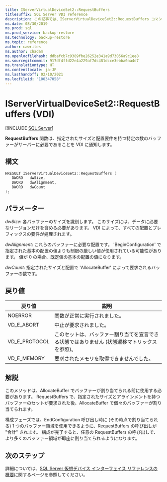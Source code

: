 ```yaml
---
title: IServerVirtualDeviceSet2::RequestBuffers
titlesuffix: SQL Server VDI reference
description: この記事では、IServerVirtualDeviceSet2::RequestBuffers コマンドのリファレンスを提供します。
ms.date: 08/30/2019
ms.prod: sql
ms.prod_service: backup-restore
ms.technology: backup-restore
ms.topic: reference
author: cawrites
ms.author: chadam
ms.openlocfilehash: ddbafcb7c9389fbe26252e341a9d73056a9c1ee8
ms.sourcegitcommit: 917df4ffd22e4a229af7dc481dcce3ebba0aa4d7
ms.translationtype: HT
ms.contentlocale: ja-JP
ms.lasthandoff: 02/10/2021
ms.locfileid: "100347058"
---
```

# <a name="iservervirtualdeviceset2requestbuffers-vdi"></a>IServerVirtualDeviceSet2::RequestBuffers (VDI)

[!INCLUDE [SQL Server](../../../includes/applies-to-version/sqlserver.md)]

**RequestBuffers** 関数は、指定されたサイズと配置要件を持つ特定の数のバッファーがサーバーに必要であることを VDI に通知します。

## <a name="syntax"></a>構文

```c
HRESULT IServerVirtualDeviceSet2::RequestBuffers (
   DWORD   dwSize,
   DWORD   dwAlignment,
   DWORD   dwCount
);
```

## <a name="parameters"></a>パラメーター

*dwSize*: 各バッファーのサイズを識別します。 このサイズには、データに必要なリージョンだけを含める必要があります。 VDI によって、すべての配置とプレフィックスの要件が処理されます。

*dwAlignment*: これらのバッファーに必要な配置です。 'BeginConfiguration' で指定された基本の配置の値よりも制限の厳しい値が使用されている可能性があります。 値が 0 の場合、既定値の基本の配置の値になります。

*dwCount*: 指定されたサイズと配置で 'AllocateBuffer' によって要求されるバッファーの数です。

## <a name="return-value"></a>戻り値

|戻り値 | 説明 |
|---|---|
| NOERROR | 関数が正常に実行されました。 |
| VD_E_ABORT | 中止が要求されました。 |
| VD_E_PROTOCOL | このセットは、バッファー割り当てを宣言できる状態ではありません (状態遷移マトリックスを参照)。 |
| VD_E_MEMORY | 要求されたメモリを取得できませんでした。 |

## <a name="remarks"></a>解説

このメソッドは、AllocateBuffer でバッファーが割り当てられる前に使用する必要があります。 RequestBuffers で、指定されたサイズとアラインメントを持つバッファーのセットが要求された後、AllocateBuffer で個々のバッファーが割り当てられます。

構成フェーズでは、EndConfiguration 呼び出し時に (その時点で割り当てられる) 1 つのバッファー領域を使用できるように、RequestBuffers の呼び出しが "合計" されます。 構成が完了すると、任意の RequestBuffers の呼び出しで、より多くのバッファー領域が即座に割り当てられるようになります。

## <a name="next-steps"></a>次のステップ

詳細については、[SQL Server 仮想デバイス インターフェイス リファレンスの概要](reference-virtual-device-interface.md)に関するページを参照してください。